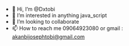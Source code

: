 - 👋 Hi, I’m @Dxtobi
- 👀 I’m interested in anything java_script
- 💞️ I’m looking to collaborate 
- 📫 How to reach me 09064923080 or gmail : akanbijosephtobi@gmail.com


